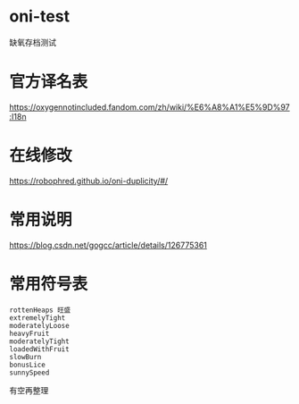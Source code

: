 # oni-test
缺氧存档测试
# 官方译名表 
https://oxygennotincluded.fandom.com/zh/wiki/%E6%A8%A1%E5%9D%97:I18n
# 在线修改
https://robophred.github.io/oni-duplicity/#/
# 常用说明
https://blog.csdn.net/gogcc/article/details/126775361

# 常用符号表
    rottenHeaps 旺盛
    extremelyTight
    moderatelyLoose
    heavyFruit
    moderatelyTight
    loadedWithFruit
    slowBurn
    bonusLice
    sunnySpeed

有空再整理